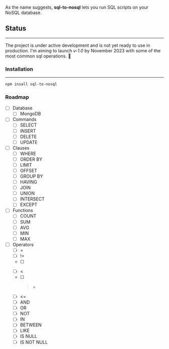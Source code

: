 As the name suggests, **sql-to-nosql** lets you run SQL scripts on your NoSQL database.

## Status

---

The project is under active development and is not yet ready to use in production. I'm aiming to launch _v-1.0_ by November 2023 with some of the most common sql operations. 🤞

### Installation

---

```bash
npm insall sql-to-nosql
```

### Roadmap

- [ ] Database
  - [ ] MongoDB
- [ ] Commands
  - [ ] SELECT
  - [ ] INSERT
  - [ ] DELETE
  - [ ] UPDATE
- [ ] Clauses
  - [ ] WHERE
  - [ ] ORDER BY
  - [ ] LIMIT
  - [ ] OFFSET
  - [ ] GROUP BY
  - [ ] HAVING
  - [ ] JOIN
  - [ ] UNION
  - [ ] INTERSECT
  - [ ] EXCEPT
- [ ] Functions
  - [ ] COUNT
  - [ ] SUM
  - [ ] AVG
  - [ ] MIN
  - [ ] MAX
- [ ] Operators
  - [ ] =
  - [ ] !=
  - [ ] >
  - [ ] <
  - [ ] > =
  - [ ] <=
  - [ ] AND
  - [ ] OR
  - [ ] NOT
  - [ ] IN
  - [ ] BETWEEN
  - [ ] LIKE
  - [ ] IS NULL
  - [ ] IS NOT NULL
